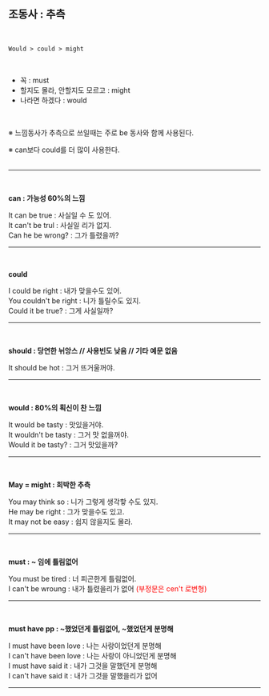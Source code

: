 ## 조동사 : 추측 ##
<br>

    Would > could > might
<br>

- 꼭 : must  
- 할지도 몰라, 안할지도 모르고 : might  
- 나라면 하겠다 : would  
<br>

※ 느낌동사가 추측으로 쓰일때는 주로 be 동사와 함께 사용된다.

※ can보다 could를 더 많이 사용한다.  
<br>  

---  
<br>

**can : 가능성 60%의 느낌**  

It can be true : 사실일 수 도 있어.  
It can't be trul : 사실일 리가 없지.  
Can he be wrong? : 그가 틀렸을까?   

---
<br>

**could**

I could be right : 내가 맞을수도 있어.  
You couldn't be right : 니가 틀릴수도 있지.  
Could it be true? : 그게 사실일까?  

---
<br>

**should : 당연한 뉘앙스 // 사용빈도 낮음 // 기타 예문 없음**

It should be hot : 그거 뜨거울꺼야.

---
<br>

**would : 80%의 획신이 찬 느낌**

It would be tasty : 맛있을거야.  
It wouldn't be tasty : 그거 맛 없을꺼야.  
Would it be tasty? : 그거 맛있을까?  

---
<br>

**May = might : 희박한 추측**

You may think so : 니가 그렇게 생각핳 수도 있지.  
He may be right : 그가 맞을수도 있고.  
It may not be easy : 쉽지 않을지도 몰라.  

---
<br>

**must : ~ 임에 틀림없어**

You must be tired : 너 피곤한게 틀림없어.  
I can't be wroung : 내가 틀렸을리가 없어 <span style="color:red">(부정문은 cen't 로변형)</span>

---
<br>

**must have pp : ~했었던게 틀림없어, ~했었던게 분명해**

I must have been love : 나는 사랑이었던게 분명해  
I can't have been love : 나는 사랑이 아니었던게 분명해  
I must have said it : 내가 그것을 말했던게 분명해  
I can't have said it : 내가 그것을 말했을리가 없어

---
